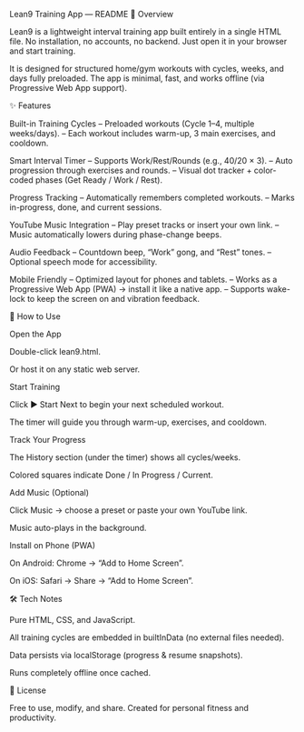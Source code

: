 Lean9 Training App — README
📌 Overview

Lean9 is a lightweight interval training app built entirely in a single HTML file.
No installation, no accounts, no backend. Just open it in your browser and start training.

It is designed for structured home/gym workouts with cycles, weeks, and days fully preloaded.
The app is minimal, fast, and works offline (via Progressive Web App support).

✨ Features

Built-in Training Cycles
– Preloaded workouts (Cycle 1–4, multiple weeks/days).
– Each workout includes warm-up, 3 main exercises, and cooldown.

Smart Interval Timer
– Supports Work/Rest/Rounds (e.g., 40/20 × 3).
– Auto progression through exercises and rounds.
– Visual dot tracker + color-coded phases (Get Ready / Work / Rest).

Progress Tracking
– Automatically remembers completed workouts.
– Marks in-progress, done, and current sessions.

YouTube Music Integration
– Play preset tracks or insert your own link.
– Music automatically lowers during phase-change beeps.

Audio Feedback
– Countdown beep, “Work” gong, and “Rest” tones.
– Optional speech mode for accessibility.

Mobile Friendly
– Optimized layout for phones and tablets.
– Works as a Progressive Web App (PWA) → install it like a native app.
– Supports wake-lock to keep the screen on and vibration feedback.

🚀 How to Use

Open the App

Double-click lean9.html.

Or host it on any static web server.

Start Training

Click ▶ Start Next to begin your next scheduled workout.

The timer will guide you through warm-up, exercises, and cooldown.

Track Your Progress

The History section (under the timer) shows all cycles/weeks.

Colored squares indicate Done / In Progress / Current.

Add Music (Optional)

Click Music → choose a preset or paste your own YouTube link.

Music auto-plays in the background.

Install on Phone (PWA)

On Android: Chrome → “Add to Home Screen”.

On iOS: Safari → Share → “Add to Home Screen”.

🛠 Tech Notes

Pure HTML, CSS, and JavaScript.

All training cycles are embedded in builtInData (no external files needed).

Data persists via localStorage (progress & resume snapshots).

Runs completely offline once cached.

📖 License

Free to use, modify, and share.
Created for personal fitness and productivity.

